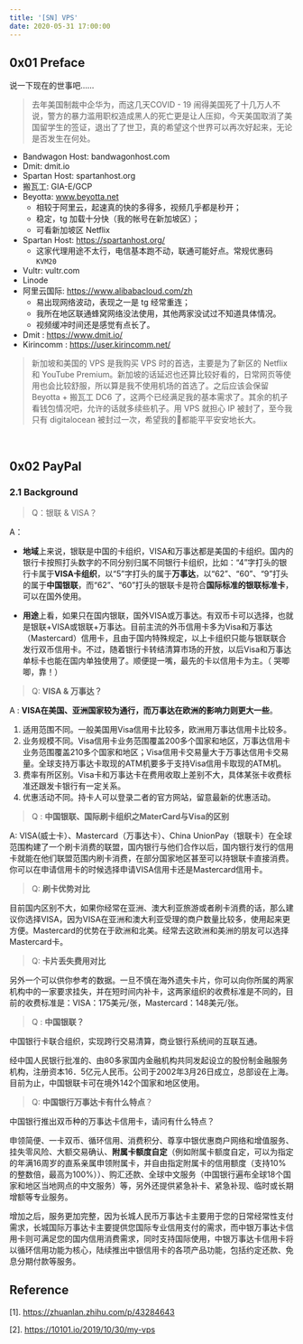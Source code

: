 ```yaml
---
title: '[SN] VPS'
date: 2020-05-31 17:00:00
---
```


## 0x01 Preface 

说一下现在的世事吧……

> 去年美国制裁中企华为，而这几天COVID - 19 闹得美国死了十几万人不说，警方的暴力滥用职权造成黑人的死亡更是让人压抑，今天美国取消了美国留学生的签证，退出了了世卫，真的希望这个世界可以再次好起来，无论是否发生在何处。

+ Bandwagon Host: bandwagonhost.com
+ Dmit: dmit.io
+ Spartan Host: spartanhost.org
+ 搬瓦工: GIA-E/GCP
+  Beyotta: www.beyotta.net
   + 相较于阿里云，起速真的快的多得多，视频几乎都是秒开；
   + 稳定，tg 加载十分快（我的帐号在新加坡区）；
   + 可看新加坡区 Netflix
+ Spartan Host: https://spartanhost.org/
  + 这家代理用途不太行，电信基本跑不动，联通可能好点。常规优惠码 `KVM20`
+ Vultr: vultr.com
+ Linode
+ 阿里云国际: https://www.alibabacloud.com/zh
  +  易出现网络波动，表现之一是 tg 经常重连；
  +  我所在地区联通蜂窝网络没法使用，其他两家没试过不知道具体情况。
  +  视频缓冲时间还是感觉有点长了。
+ Dmit : https://www.dmit.io/
+ Kirincomm : https://user.kirincomm.net/

> 新加坡和美国的 VPS 是我购买 VPS 时的首选，主要是为了新区的 Netflix 和 YouTube  Premium。新加坡的话延迟也还算比较好看的，日常网页等使用也会比较舒服，所以算是我不使用机场的首选了。之后应该会保留 Beyotta +  搬瓦工 DC6 了，这两个已经满足我的基本需求了。其余的机子看钱包情况吧，允许的话就多续些机子。用 VPS 就担心 IP 被封了，至今我只有 digitalocean 被封过一次，希望我的🐓️都能平平安安地长大。


<br>

## 0x02 PayPal

### 2.1 Background

> Q：银联 & VISA？

A：
+ **地域**上来说，银联是中国的卡组织，VISA和万事达都是美国的卡组织。国内的银行卡按照打头数字的不同分别归属不同银行卡组织，比如：“4”字打头的银行卡属于**VISA卡组织**，以“5”字打头的属于**万事达**，以“62”、“60”、“9”打头的属于**中国银联**，而“62”、“60”打头的银联卡是符合**国际标准的银联标准卡**，可以在国外使用。

+ **用途**上看，如果只在国内银联，国外VISA或万事达。有双币卡可以选择，也就是银联+VISA或银联+万事达。目前主流的外币信用卡多为Visa和万事达（Mastercard）信用卡，且由于国内特殊规定，以上卡组织只能与银联联合发行双币信用卡。不过，随着银行卡转结清算市场的开放，以后Visa和万事达单标卡也能在国内单独使用了。顺便提一嘴，最先的卡以信用卡为主。（ 哭唧唧，靠！）


> Q: **VISA & 万事达？**

A : **VISA在美国、亚洲国家较为通行，而万事达在欧洲的影响力则更大一些**。

1. 适用范围不同。一般美国用Visa信用卡比较多，欧洲用万事达信用卡比较多。
2. 业务规模不同。Visa信用卡业务范围覆盖200多个国家和地区，万事达信用卡业务范围覆盖210多个国家和地区；Visa信用卡交易量大于万事达信用卡交易量。全球支持万事达卡取现的ATM机要多于支持Visa信用卡取现的ATM机。
3. 费率有所区别。Visa卡和万事达卡在费用收取上差别不大，具体某张卡收费标准还跟发卡银行有一定关系。
4. 优惠活动不同。持卡人可以登录二者的官方网站，留意最新的优惠活动。

>Q : **中国银联、国际刷卡组织之MaterCard与Visa的区别**

A:  VISA(威士卡）、Mastercard（万事达卡）、China UnionPay（银联卡）在全球范围构建了一个刷卡消费的联盟，国内银行与他们合作以后，国内银行发行的信用卡就能在他们联盟范围内刷卡消费，在部分国家地区甚至可以持银联卡直接消费。你可以在申请信用卡的时候选择申请VISA信用卡还是Mastercard信用卡。

> Q: **刷卡优势对比**

目前国内区别不大，如果你经常在亚洲、澳大利亚旅游或者刷卡消费的话，那么建议你选择VISA，因为VISA在亚洲和澳大利亚受理的商户数量比较多，使用起来更方便。Mastercard的优势在于欧洲和北美。经常去这欧洲和美洲的朋友可以选择Mastercard卡。

> Q:  **卡片丢失费用对比**

另外一个可以供你参考的数据。一旦不慎在海外遗失卡片，你可以向你所属的两家机构中的一家要求挂失，并在短时间内补卡，这两家组织的收费标准是不同的，目前的收费标准是：VISA：175美元/张，Mastercard：148美元/张。

> Q : **中国银联？**

 中国银行卡联合组织，实现跨行交易清算，商业银行系统间的互联互通。

经中国人民银行批准的、由80多家国内金融机构共同发起设立的股份制金融服务机构，注册资本16．5亿元人民币。公司于2002年3月26日成立，总部设在上海。目前为止，中国银联卡可在境外142个国家和地区使用。

> Q: **中国银行万事达卡有什么特点**？

中国银行推出双币种的万事达卡信用卡，请问有什么特点？

申领简便、一卡双币、循环信用、消费积分、尊享中银优惠商户网络和增值服务、挂失零风险、大额交易确认、**附属卡额度自定**（例如附属卡额度自定，可以为指定的年满16周岁的直系亲属申领附属卡，并自由指定附属卡的信用额度（支持10%的整数倍，最高为100%））、购汇还款、全球中文服务（中国银行遍布全球18个国家和地区当地网点的中文服务）等，另外还提供紧急补卡、紧急补现、临时或长期增额等专业服务。

 增加之后，服务更加完整，因为长城人民币万事达卡主要用于您的日常经常性支付需求，长城国际万事达卡主要提供您国际专业信用支付的需求，而中银万事达卡信用卡则可满足您的国内信用消费需求，同时支持国际使用，中银万事达卡信用卡将以循环信用功能为核心，陆续推出中银信用卡的各项产品功能，包括约定还款、免息分期付款等服务。

## Reference

[1]. https://zhuanlan.zhihu.com/p/43284643

[2]. https://10101.io/2019/10/30/my-vps






















